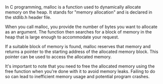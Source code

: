 In C programming, malloc is a function used to dynamically allocate memory on the heap. It stands for "memory allocation" and is declared in the stdlib.h header file.

When you call malloc, you provide the number of bytes you want to allocate as an argument. The function then searches for a block of memory in the heap that is large enough to accommodate your request.

If a suitable block of memory is found, malloc reserves that memory and returns a pointer to the starting address of the allocated memory block. This pointer can be used to access the allocated memory.

It's important to note that you need to free the allocated memory using the free function when you're done with it to avoid memory leaks. Failing to do so can lead to inefficient memory usage and potential program crashes.
